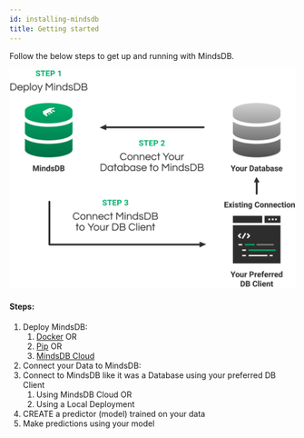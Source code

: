 ```yaml
---
id: installing-mindsdb
title: Getting started
---
```


Follow the below steps to get up and running with MindsDB.

![Getting Started Image](assets/getting-started.png)
#### Steps:

1.  Deploy MindsDB: 
    1.  [Docker](/deployment/docker) OR
    2.  [Pip](/deployment/pypi) OR
    3.  [MindsDB Cloud](/deployment/cloud)
2. Connect your Data to MindsDB:
3. Connect to MindsDB like it was a Database using your preferred DB Client
    1. Using MindsDB Cloud OR
    2. Using a Local Deployment
4. CREATE a predictor (model) trained on your data
5. Make predictions using your model

 
